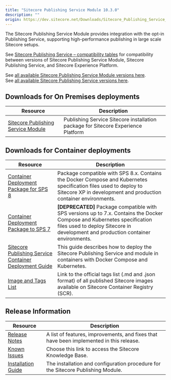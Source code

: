 ```yaml
---
title: "Sitecore Publishing Service Module 10.3.0"
description: ""
origin: https://dev.sitecore.net/Downloads/Sitecore_Publishing_Service_Module/10x/Sitecore_Publishing_Service_Module_1030
---
```


The Sitecore Publishing Service Module provides integration with the opt-in Publishing Service, supporting high-performance publishing in large scale Sitecore setups.

See [Sitecore Publishing Service – compatibility tables](https://support.sitecore.com/kb?id=kb_article_view&sysparm_article=KB0761308) for compatibility between versions of Sitecore Publishing Service Module, Sitecore Publishing Service, and Sitecore Experience Platform.

See [all available Sitecore Publishing Service Module versions here](/downloads/Sitecore_Publishing_Service_Module).\
See [all available Sitecore Publishing Service versions here](/downloads/Sitecore_Publishing_Service). 

## Downloads for On Premises deployments

 | Resource | Description |
 | --- | --- |
 | [Sitecore Publishing Service Module](https://scdp.blob.core.windows.net/downloads/Sitecore%20Publishing%20Service%20Module/10x/Sitecore%20Publishing%20Service%20Module%201030/Secure/Sitecore%20Publishing%20Module%2010.3.0%20rev.%2000663.zip) | Publishing Service Sitecore installation package for Sitecore Experience Platform |

## Downloads for Container deployments

 | Resource | Description |
 | --- | --- |
 | [Container Deployment Package for SPS 8](https://github.com/Sitecore/container-deployment/releases/tag/publishing%2F10.3.0.00685.472) | Package compatible with SPS 8.x. Contains the Docker Compose and Kubernetes specification files used to deploy to Sitecore XP in development and production container environments. |
 | [Container Deployment Package to SPS 7](https://github.com/Sitecore/container-deployment/releases/tag/publishing%2F10.3.0.00663.312) | **[DEPRECATED]** Package compatible with SPS versions up to 7.x. Contains the Docker Compose and Kubernetes specification files used to deploy Sitecore in development and production container environments. |
 | [Sitecore Publishing Service Container Deployment Guide](https://scdp.blob.core.windows.net/downloads/Sitecore%20Publishing%20Service%20Module/10x/Sitecore%20Publishing%20Service%20Module%201030/Secure/Sitecore_Publishing_Service_Module_10.3_Container_Deployment_Guide.pdf) | This guide describes how to deploy the Sitecore Publishing Service and module in containers with Docker Compose and Kubernetes. |
 | [Image and Tags List](https://github.com/Sitecore/docker-images/tree/master/tags) | Link to the official tags list (.md and .json format) of all published Sitecore images available on Sitecore Container Registry (SCR). |

## Release Information

 | Resource | Description |
 | --- | --- |
 | [Release Notes](/downloads/Sitecore_Publishing_Service_Module/10x/Sitecore_Publishing_Service_Module_1030/Release_Notes) | A list of features, improvements, and fixes that have been implemented in this release. |
 | [Known Issues](https://kb.sitecore.net/articles/431510) | Choose this link to access the Sitecore Knowledge Base. |
 | [Installation Guide](https://scdp.blob.core.windows.net/downloads/Sitecore%20Publishing%20Service%20Module/10x/Sitecore%20Publishing%20Service%20Module%201030/Secure/Sitecore_Publishing_Service_Module_Installation_and_Configuration_Guide-10.3_en.pdf) | The installation and configuration procedure for the Sitecore Publishing Module. |